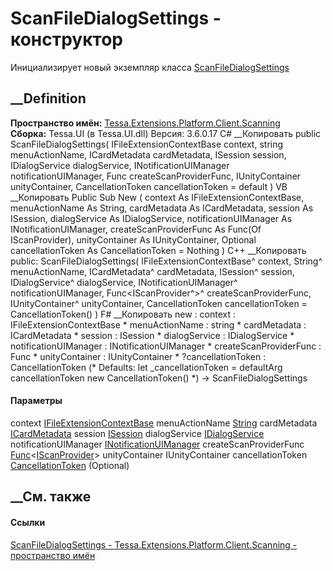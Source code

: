 # ScanFileDialogSettings - конструктор
Инициализирует новый экземпляр класса
[ScanFileDialogSettings](T_Tessa_Extensions_Platform_Client_Scanning_ScanFileDialogSettings.htm)
##  __Definition
 **Пространство имён:**
[Tessa.Extensions.Platform.Client.Scanning](N_Tessa_Extensions_Platform_Client_Scanning.htm)  
 **Сборка:** Tessa.UI (в Tessa.UI.dll) Версия: 3.6.0.17
C# __Копировать
     public ScanFileDialogSettings(
    	IFileExtensionContextBase context,
    	string menuActionName,
    	ICardMetadata cardMetadata,
    	ISession session,
    	IDialogService dialogService,
    	INotificationUIManager notificationUIManager,
    	Func<IScanProvider> createScanProviderFunc,
    	IUnityContainer unityContainer,
    	CancellationToken cancellationToken = default
    )
VB __Копировать
     Public Sub New ( 
    	context As IFileExtensionContextBase,
    	menuActionName As String,
    	cardMetadata As ICardMetadata,
    	session As ISession,
    	dialogService As IDialogService,
    	notificationUIManager As INotificationUIManager,
    	createScanProviderFunc As Func(Of IScanProvider),
    	unityContainer As IUnityContainer,
    	Optional cancellationToken As CancellationToken = Nothing
    )
C++ __Копировать
     public:
    ScanFileDialogSettings(
    	IFileExtensionContextBase^ context, 
    	String^ menuActionName, 
    	ICardMetadata^ cardMetadata, 
    	ISession^ session, 
    	IDialogService^ dialogService, 
    	INotificationUIManager^ notificationUIManager, 
    	Func<IScanProvider^>^ createScanProviderFunc, 
    	IUnityContainer^ unityContainer, 
    	CancellationToken cancellationToken = CancellationToken()
    )
F# __Копировать
     new : 
            context : IFileExtensionContextBase * 
            menuActionName : string * 
            cardMetadata : ICardMetadata * 
            session : ISession * 
            dialogService : IDialogService * 
            notificationUIManager : INotificationUIManager * 
            createScanProviderFunc : Func<IScanProvider> * 
            unityContainer : IUnityContainer * 
            ?cancellationToken : CancellationToken 
    (* Defaults:
            let _cancellationToken = defaultArg cancellationToken new CancellationToken()
    *)
    -> ScanFileDialogSettings
#### Параметры
context
[IFileExtensionContextBase](T_Tessa_UI_Files_IFileExtensionContextBase.htm)
menuActionName [String](https://learn.microsoft.com/dotnet/api/system.string)
cardMetadata [ICardMetadata](T_Tessa_Cards_ICardMetadata.htm)
session [ISession](T_Tessa_Platform_Runtime_ISession.htm)
dialogService [IDialogService](T_Tessa_UI_Controls_IDialogService.htm)
notificationUIManager
[INotificationUIManager](T_Tessa_UI_Notifications_INotificationUIManager.htm)
createScanProviderFunc
[Func](https://learn.microsoft.com/dotnet/api/system.func-1)<[IScanProvider](T_Tessa_Extensions_Platform_Client_Scanning_IScanProvider.htm)>
unityContainer IUnityContainer
cancellationToken
[CancellationToken](https://learn.microsoft.com/dotnet/api/system.threading.cancellationtoken)
(Optional)
## __См. также
#### Ссылки
[ScanFileDialogSettings -
](T_Tessa_Extensions_Platform_Client_Scanning_ScanFileDialogSettings.htm)
[Tessa.Extensions.Platform.Client.Scanning - пространство
имён](N_Tessa_Extensions_Platform_Client_Scanning.htm)
